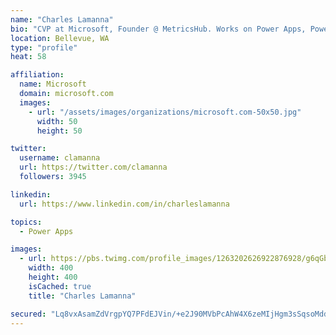 ```yaml
---
name: "Charles Lamanna"
bio: "CVP at Microsoft, Founder @ MetricsHub. Works on Power Apps, Power Automate, Power Virtual Agent, Common Data Service and Dynamics 365."
location: Bellevue, WA
type: "profile"
heat: 58

affiliation:
  name: Microsoft
  domain: microsoft.com
  images:
    - url: "/assets/images/organizations/microsoft.com-50x50.jpg"
      width: 50
      height: 50

twitter:
  username: clamanna
  url: https://twitter.com/clamanna
  followers: 3945

linkedin:
  url: https://www.linkedin.com/in/charleslamanna

topics:
  - Power Apps

images:
  - url: https://pbs.twimg.com/profile_images/1263202626922876928/g6qGbHZ-_400x400.jpg
    width: 400
    height: 400
    isCached: true
    title: "Charles Lamanna"

secured: "Lq8vxAsamZdVrgpYQ7PFdEJVin/+e2J90MVbPcAhW4X6zeMIjHgm3sSqsoMdd7juNvXQ/tiZasJCMcwq8BEdH3Dnx2WP73ZlzEPhmrpQElPpcyOTgFpZ58pHwTXHXzjg8m4JTCkHjVABZV/CKXO21JJ4XFjjjfHJ2ClLRXy3WUv0CGdXeX+A2vuRCEoPy8pZXV9LHSffSFro5lXez08x025/1RafIa9h4pj1G9jgLeGh2E4j0MNrpct0Rm8U/BqzzuSidogyhHdvxcL1Ti9PUh8PEPKKcTCsGb2bifJqplZw3J0n210/2yyddGNFGgI7lZIqCdLefX7l3GxV6rYgAkHEfAxNMFIfYbGimyFx18T7w7QeGk7S5RIT/v0Gl8Sz1KmKxNSCtGY29pklhq0Q0tCHPG87JQF20aWa6tGGxVc=;ktuBT61XsHTvkXFy4BVHGA=="
---
```


